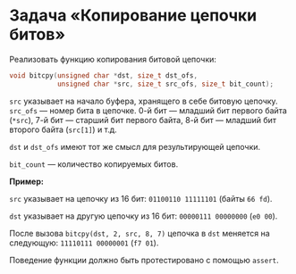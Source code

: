 # Задача «Копирование цепочки битов»

Реализовать функцию копирования битовой цепочки:

```c
void bitcpy(unsigned char *dst, size_t dst_ofs,
            unsigned char *src, size_t src_ofs, size_t bit_count);
```

`src` указывает на начало буфера, хранящего в себе битовую цепочку. `src_ofs` — номер бита в цепочке. $0$-й бит — младший бит первого байта (`*src`), $7$-й бит — старший бит первого байта, $8$-й бит — младший бит второго байта (`src[1]`) и т.д.

`dst` и `dst_ofs` имеют тот же смысл для результирующей цепочки.

`bit_count` — количество копируемых битов.

**Пример:**

`src` указывает на цепочку из $16$ бит: `01100110 11111101` (байты `66 fd`).

`dst` указывает на другую цепочку из $16$ бит: `00000111 00000000` (`e0 00`).

После вызова `bitcpy(dst, 2, src, 8, 7)` цепочка в `dst` меняется на следующую: `11110111 00000001` (`f7 01`).

Поведение функции должно быть протестировано с помощью `assert`.
